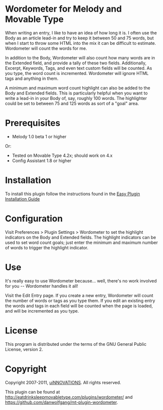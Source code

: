 # Wordometer for Melody and Movable Type

When writing an entry, I like to have an idea of how long it is. I often use the Body as an article lead-in and try to keep it between 50 and 75 words, but when I start to throw some HTML into the mix it can be difficult to estimate. Wordometer will count the words for me.

In addition to the Body, Wordometer will also count how many words are in the Extended field, and provide a tally of these two fields. Additionally, Excerpt, Keywords, Tags, and even text custom fields will be counted. As you type, the word count is incremented. Wordometer will ignore HTML tags and anything in them.

A minimum and maximum word count highlight can also be added to the Body and Extended fields. This is particularly helpful when you want to write a lead-in in your Body of, say, roughly 100 words. The highlighter could be set to between 75 and 125 words as sort of a "goal" area.


# Prerequisites

* Melody 1.0 beta 1 or higher

Or:

* Tested on Movable Type 4.2x; should work on 4.x
* Config Assistant 1.8 or higher


# Installation

To install this plugin follow the instructions found in the [Easy Plugin Installation Guide](https://github.com/openmelody/melody/wiki/install-EasyPluginInstallGuide)


# Configuration

Visit Preferences > Plugin Settings > Wordometer to set the highlight indicators on the Body and Extended fields. The highlight indicators can be used to set word count goals; just enter the minimum and maximum number of words to trigger the highlight indicator.


# Use

It's really easy to use Wordometer because... well, there's no work involved for you -- Wordometer handles it all!

Visit the Edit Entry page. If you create a new entry, Wordometer will count the number of words or tags as you type them. If you edit an existing entry the words and tags in each field will be counted when the page is loaded, and will be incremented as you type.


# License #

This program is distributed under the terms of the GNU General Public License,
version 2.

# Copyright #

Copyright 2007-2011, [uiNNOVATIONS](http://uinnovations.com). All rights reserved.

This plugin can be found at http://eatdrinksleepmovabletype.com/plugins/wordometer/ and https://github.com/danwolfgang/mt-plugin-wordometer.
